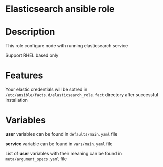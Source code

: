 # Elasticsearch ansible role

# Description

This role configure node with running elasticsearch service

Support RHEL based only

# Features

Your elastic credentials will be sotred in `/etc/ansible/facts.d/elasticsearch_role.fact` directory after successful installation

# Variables

**user** variables can be found in `defaults/main.yaml` file

**service** variable can be found in `vars/main.yaml` file

List of **user** variables with their meaning can be found in `meta/argument_specs.yaml` file
